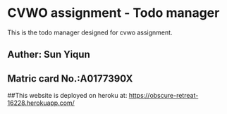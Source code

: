 # CVWO assignment - Todo manager

This is the todo manager designed for cvwo assignment.

## Auther: Sun Yiqun
## Matric card No.:A0177390X
##This website is deployed on heroku at: https://obscure-retreat-16228.herokuapp.com/
